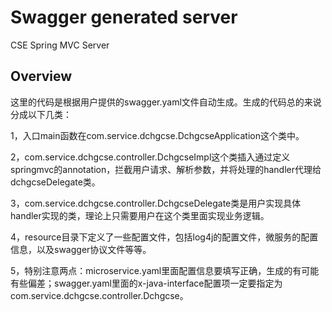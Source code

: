 # Swagger generated server

CSE Spring MVC Server


## Overview
这里的代码是根据用户提供的swagger.yaml文件自动生成。生成的代码总的来说分成以下几类：

1，入口main函数在com.service.dchgcse.DchgcseApplication这个类中。

2，com.service.dchgcse.controller.DchgcseImpl这个类插入通过定义springmvc的annotation，拦截用户请求、解析参数，并将处理的handler代理给dchgcseDelegate类。

3，com.service.dchgcse.controller.DchgcseDelegate类是用户实现具体handler实现的类，理论上只需要用户在这个类里面实现业务逻辑。


4，resource目录下定义了一些配置文件，包括log4j的配置文件，微服务的配置信息，以及swagger协议文件等等。

5，特别注意两点：microservice.yaml里面配置信息要填写正确，生成的有可能有些偏差；swagger.yaml里面的x-java-interface配置项一定要指定为com.service.dchgcse.controller.Dchgcse。
